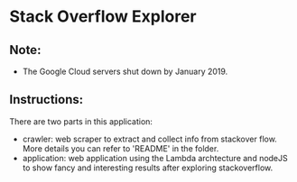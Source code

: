 # Stack Overflow Explorer
## Note:
- The Google Cloud servers shut down by January 2019.
## Instructions:
There are two parts in this application:
- crawler: web scraper to extract and collect info from stackover flow. More details you can refer to 'README' in the folder.
- application: web application using the Lambda archtecture and nodeJS to show fancy and interesting results after exploring stackoverflow.

